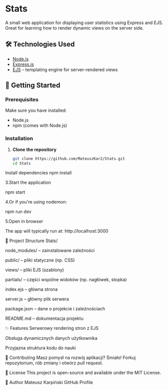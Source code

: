 # Stats

A small web application for displaying user statistics using Express and EJS. Great for learning how to render dynamic views on the server side.

## 🛠️ Technologies Used

- [Node.js](https://nodejs.org/)
- [Express.js](https://expressjs.com/)
- [EJS](https://ejs.co/) – templating engine for server-rendered views

## 🚀 Getting Started

### Prerequisites

Make sure you have installed:
- Node.js
- npm (comes with Node.js)

### Installation

1. **Clone the repository**
   ```bash
   git clone https://github.com/MateuszKar2/Stats.git
   cd Stats
Install dependencies
npm install

3.Start the application

npm start

4.Or if you're using nodemon:

npm run dev

5.Open in browser

The app will typically run at: http://localhost:3000

📁 Project Structure
Stats/

node_modules/ – zainstalowane zależności

public/ – pliki statyczne (np. CSS)

views/ – pliki EJS (szablony)

partials/ – części wspólne widoków (np. nagłówek, stopka)

index.ejs – główna strona

server.js – główny plik serwera

package.json – dane o projekcie i zależnościach

README.md – dokumentacja projektu

✨ Features
Serwerowy rendering stron z EJS

Obsługa dynamicznych danych użytkownika

Przyjazna struktura kodu do nauki

🤝 Contributing
Masz pomysł na rozwój aplikacji? Śmiało! Forkuj repozytorium, rób zmiany i otwórz pull request.

📄 License
This project is open-source and available under the MIT License.

👤 Author
Mateusz Karpiński
GitHub Profile
